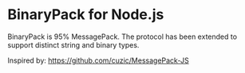 BinaryPack for Node.js
========

BinaryPack is 95% MessagePack. The protocol has been extended to support distinct string and binary types.

Inspired by: https://github.com/cuzic/MessagePack-JS